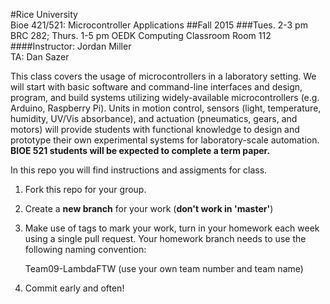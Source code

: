 #Rice University<br>Bioe 421/521: Microcontroller Applications
##Fall 2015
###Tues. 2-3 pm BRC 282; Thurs. 1-5 pm OEDK Computing Classroom Room 112
####Instructor: Jordan Miller<br>TA: Dan Sazer

This class covers the usage of microcontrollers in a laboratory setting. We will start with basic software and command-line interfaces and design, program, and build systems utilizing widely-available microcontrollers (e.g. Arduino, Raspberry Pi). Units in motion control, sensors (light, temperature, humidity, UV/Vis absorbance), and actuation (pneumatics, gears, and motors) will provide students with functional knowledge to design and prototype their own experimental systems for laboratory-scale automation. **BIOE 521 students will be expected to complete a term paper.**


In this repo you will find instructions and assigments for class.

1. Fork this repo for your group.

1. Create a **new branch** for your work (**don't work in 'master'**)

1. Make use of tags to mark your work, turn in your homework each week using a single pull request. Your homework branch needs to use the following naming convention:
		
	Team09-LambdaFTW  (use your own team number and team name)

1. Commit early and often!
